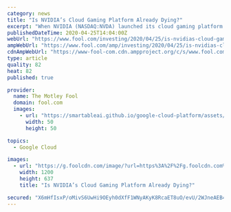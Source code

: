 ```yaml
---
category: news
title: "Is NVIDIA’s Cloud Gaming Platform Already Dying?"
excerpt: "When NVIDIA (NASDAQ:NVDA) launched its cloud gaming platform GeForce Now in February, it seemed poised to disrupt the nascent market. Unlike Alphabet's (NASDAQ:GOOG) (NASDAQ:GOOGL) Google Stadia, which required gamers to repurchase games they already owned, GeForce Now allowed gamers to stream those owned games without an additional purchase."
publishedDateTime: 2020-04-25T14:04:00Z
webUrl: "https://www.fool.com/investing/2020/04/25/is-nvidias-cloud-gaming-platform-already-dying.aspx"
ampWebUrl: "https://www.fool.com/amp/investing/2020/04/25/is-nvidias-cloud-gaming-platform-already-dying.aspx"
cdnAmpWebUrl: "https://www-fool-com.cdn.ampproject.org/c/s/www.fool.com/amp/investing/2020/04/25/is-nvidias-cloud-gaming-platform-already-dying.aspx"
type: article
quality: 82
heat: 82
published: true

provider:
  name: The Motley Fool
  domain: fool.com
  images:
    - url: "https://smartableai.github.io/google-cloud-platform/assets/images/organizations/fool.com-50x50.jpg"
      width: 50
      height: 50

topics:
  - Google Cloud

images:
  - url: "https://g.foolcdn.com/image/?url=https%3A%2F%2Fg.foolcdn.com%2Feditorial%2Fimages%2F569248%2Fgeforce-now-key-visual-1280x680.jpg&w=1200&op=resize"
    width: 1200
    height: 637
    title: "Is NVIDIA’s Cloud Gaming Platform Already Dying?"

secured: "X6mHfIsxP/oMivS6UwHi9OEyh0dXfF1WNyAKyK8RcaET8uO/evU/2WJneAEB4aK2uxpA0inbw0uG93p4Nc3DUzawFhRw6QAY/stSNIxnzGfu5w2lPoeoe0y29V/FOFdyqJ0pCnG1LEwkDVSI0So4TDnGH/iJgIhlYO+zGMkvUgo2uIvjNYcAo/I0npMRAwp29MFa8YMx6ag2nqJe+xB0stZiuR5nr+TPSDNS+2f2et5zTU2dItss1Cvp7aQkfW6s89BKrSw1OpZDVuc214VvUu8RB9klD/nOGMKhmLkUWlv2lLb/zRkhU4bDWbI+83o+pE0EZKwPGBAtuu0e+JacdYqEM3QpaX5Ag9hxDUhf95If9MY2vSR6QTnEKeIiLv3DaPImMbO7r8rJVtup+azZjcWoLTMtswLyWE6ZXF2KkCJ6J5Wti+zZT9CkEasPIJZ+iI1spKnu94+h2VraHbUg52EpvcvLwte0q1+X+faV7Y0=;jDw1PqCbnovrXgHOLMu6Dw=="
---
```


